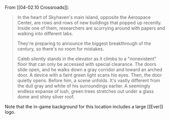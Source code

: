 From [[04-02.10 Crossroads]]:
> In the heart of Skyhaven's main island, opposite the Aerospace Center, are rows and rows of new buildings that popped up recently. Inside one of them, researchers are scurrying around with papers and walking into different labs.
> 
> They're preparing to announce the biggest breakthrough of the century, so there's no room for mistakes.
> 
> Caleb silently stands in the elevator as it climbs to a "nonexistent" floor that can only be accessed with special clearance. The doors slide open, and he walks down a gray corridor and toward an arched door. A device with a faint green light scans his eyes. Then, the door quietly opens. Before him, a scene unfolds. It's vastly different from the dull gray and white of his surroundings earlier. A seemingly endless expanse of lush, green trees stretches out under a glass dome and shiny silver roof.

Note that the in-game background for this location includes a large [[Ever]] logo.
